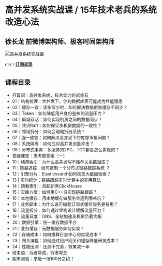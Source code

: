 高并发系统实战课 / 15年技术老兵的系统改造心法
=========================

徐长龙 **前微博架构师、极客时间架构师**
----------------------

![高并发系统实战课](https://www.geekgay.com/storage/geek/geek_f70a71daf44578b360ffd901acfdc487.jpg)  
  
👉👉[**订阅返现**](https://time.geekbang.org/column/intro/100309001?code=Cnh9RdC8fPzL-Eny72Gq47KVHIP-ty3FhAOPTdWQcbM%3D "高并发系统实战课")  
  
课程目录
----

  
  
- 开篇词｜高并发系统，技术实力的试金石
- 01｜结构梳理：大并发下，你的数据库表可能成为性能隐患
- 02｜缓存一致：读多写少时，如何解决数据更新缓存不同步？
- 03｜Token：如何降低用户身份鉴权的流量压力？
- 04｜同城双活：如何实现机房之间的数据同步？
- 05｜共识Raft：如何保证多机房数据的一致性？
- 06｜领域拆分：如何合理地拆分系统？
- 07｜强一致锁：如何解决高并发下的库存争抢问题？
- 08｜系统隔离：如何应对高并发流量冲击？
- 09｜分布式事务：多服务的2PC、TCC都是怎么实现的？
- 答疑课堂｜思考题答案（一）
- 10｜稀疏索引：为什么高并发写不推荐关系数据库？
- 11｜链路追踪：如何定制一个分布式链路跟踪系统 ？
- 12｜引擎分片：Elasticsearch如何实现大数据检索？
- 13 | 实时统计：链路跟踪实时计算中的实用算法
- 14｜跳数索引：后起新秀ClickHouse
- 15｜实践方案：如何用C++自实现链路跟踪？
- 16｜本地缓存：用本地缓存做服务会遇到哪些坑？
- 17｜业务脚本：为什么说可编程订阅式缓存服务更有用？
- 18｜流量拆分：如何通过架构设计缓解流量压力？
- 19｜流量调度：DNS、全站加速及机房负载均衡
- 20｜数据引擎：统一缓存数据平台
- 21｜业务缓存：元数据服务如何实现？
- 22｜存储成本：如何推算日志中心的实现成本？
- 23｜网关编程：如何通过用户网关和缓存降低研发成本？
- 24｜性能压测：压测不完善，效果减一半
- 结束语｜为者常成，行者常至
- 期末测验｜来赴一场100分之约！